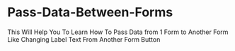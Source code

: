 # Pass-Data-Between-Forms
This Will Help You To Learn How To Pass Data from 1 Form to Another Form Like Changing Label Text From Another Form Button
